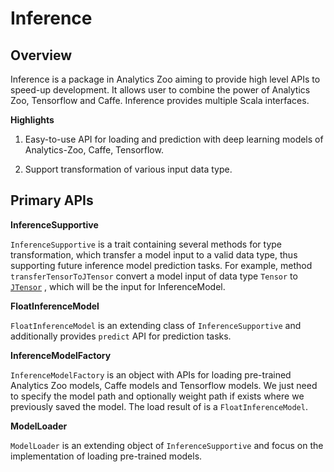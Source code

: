 # Inference


## Overview

Inference is a package in Analytics Zoo aiming to provide high level APIs to speed-up development. It 
allows user to combine the power of Analytics Zoo, Tensorflow and Caffe.
Inference provides multiple Scala interfaces.


**Highlights**

1. Easy-to-use API for loading and prediction with deep learning models of Analytics-Zoo, Caffe, Tensorflow.

2. Support transformation of various input data type.

## Primary APIs


**InferenceSupportive**

`InferenceSupportive` is a trait containing several methods for type transformation, which transfer a model input 
to a valid data type, thus supporting future inference model prediction tasks.
For example, method `transferTensorToJTensor` convert a model input of data type `Tensor` 
to [`JTensor`](https://github.com/intel-analytics/analytics-zoo/blob/88afc2d921bb50341d8d7e02d380fa28f49d246b/zoo/src/main/java/com/intel/analytics/zoo/pipeline/inference/JTensor.java)
, which will be the input for InferenceModel.

**FloatInferenceModel**

`FloatInferenceModel` is an extending class of `InferenceSupportive` and additionally provides `predict` API for prediction tasks.

**InferenceModelFactory**

`InferenceModelFactory` is an object with APIs for loading pre-trained Analytics Zoo models, Caffe models and Tensorflow models.
We just need to specify the model path and optionally weight path if exists where we previously saved the model.
The load result of is a `FloatInferenceModel`.


**ModelLoader**

`ModelLoader` is an extending object of  `InferenceSupportive` and focus on the implementation of loading pre-trained models.






